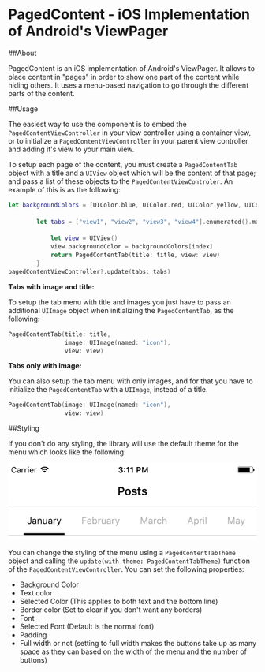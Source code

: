 # PagedContent - iOS Implementation of Android's ViewPager

##About

PagedContent is an iOS implementation of Android's ViewPager. It allows to place content in "pages" in order to show one part of the content while hiding others. It uses a menu-based navigation to go through the different parts of the content.

##Usage

The easiest way to use the component is to embed the `PagedContentViewController` in your view controller using a container view, or to initialize a `PagedContentViewController` in your parent view controller and adding it's view to your main view.

To setup each page of the content, you must create a `PagedContentTab` object with a title and a `UIView` object which will be the content of that page; and pass a list of these objects to the `PagedContentViewControler`. An example of this is as the following:

```swift
let backgroundColors = [UIColor.blue, UIColor.red, UIColor.yellow, UIColor.brown, UIColor.cyan, UIColor.green, UIColor.black]
        
        let tabs = ["view1", "view2", "view3", "view4"].enumerated().map { index, title -> PagedContentTab in
            
            let view = UIView()
            view.backgroundColor = backgroundColors[index]
            return PagedContentTab(title: title, view: view)
        }
pagedContentViewController?.update(tabs: tabs)
```
**Tabs with image and title:**

To setup the tab menu with title and images you just have to pass an additional `UIImage` object when initializing the `PagedContentTab`, as the following:

```swift
PagedContentTab(title: title, 
				image: UIImage(named: "icon"), 
				view: view)
```

**Tabs only with image:**

You can also setup the tab menu with only images, and for that you have to initialize the `PagedContentTab` with a `UIImage`, instead of a title.

```swift
PagedContentTab(image: UIImage(named: "icon"), 
				view: view)

```

##Styling

If you don't do any styling, the library will use the default theme for the menu which looks like the following:

![](images/tab_with_default_theme.png)

You can change the styling of the menu using a `PagedContentTabTheme` object and calling the `update(with theme: PagedContentTabTheme)` function of the `PagedContentViewController`. You can set the following properties:

* Background Color
* Text color
* Selected Color (This applies to both text and the bottom line)
* Border color (Set to clear if you don't want any borders)
* Font
* Selected Font (Default is the normal font)
* Padding
* Full width or not (setting to full width makes the buttons take up as many space as they can based on the width of the menu and the number of buttons)


